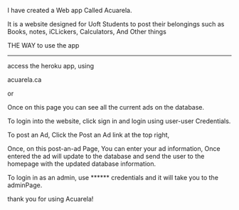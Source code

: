 
I have created a Web app Called Acuarela.

It is a website designed for Uoft Students to post their belongings such as 
Books, notes, iCLickers, Calculators, And Other things

THE WAY to use the app
________


access the heroku app, using 

acuarela.ca

or 



Once on this page you can see all the current ads on the database. 

To login into the website, click sign in and login using user-user Credentials. 

To post an Ad, Click the Post an Ad link at the top right, 

Once, on this post-an-ad Page, You can enter your ad information, Once entered the ad will update to the database and send the user to the homepage with the updated database information. 


To login in as an admin, use ****** credentials and it will take you to the adminPage.

thank you for using Acuarela!